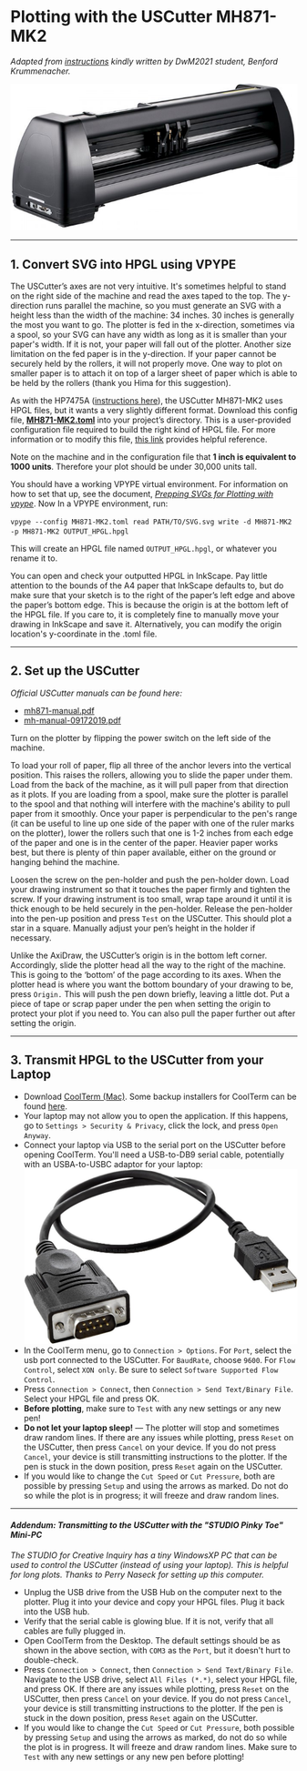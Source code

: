 # Plotting with the USCutter MH871-MK2

*Adapted from [instructions](https://github.com/benfordslaw/uscutter-MH871-MK2-plotting/tree/main) kindly written by DwM2021 student, Benford Krummenacher.*

![mh871-mk2-image.jpg](mh871-mk2-image.jpg)

---

## 1. Convert SVG into HPGL using VPYPE

The USCutter’s axes are not very intuitive. It's sometimes helpful to stand on the right side of the machine and read the axes taped to the top. The y-direction runs parallel the machine, so you must generate an SVG with a height less than the width of the machine: 34 inches. 30 inches is generally the most you want to go. The plotter is fed in the x-direction, sometimes via a spool, so your SVG can have any width as long as it is smaller than your paper's width. If it is not, your paper will fall out of the plotter. Another size limitation on the fed paper is in the y-direction. If your paper cannot be securely held by the rollers, it will not properly move. One way to plot on smaller paper is to attach it on top of a larger sheet of paper which is able to be held by the rollers (thank you Hima for this suggestion).

As with the HP7475A ([instructions here](../hp7475a/README.md)), the USCutter MH871-MK2 uses HPGL files, but it wants a very slightly different format. Download this config file, [**MH871-MK2.toml**](https://github.com/benfordslaw/uscutter-MH871-MK2-plotting/blob/848abf4132b205ff69012ca5817c8e2a2e542445/MH871-MK2.toml) into your project’s directory. This is a user-provided configuration file required to build the right kind of HPGL file. For more information or to modify this file, [this link](https://vpype.readthedocs.io/en/latest/cookbook.html#faq-custom-hpgl-config) provides helpful reference.

Note on the machine and in the configuration file that **1 inch is equivalent to 1000 units**. Therefore your plot should be under 30,000 units tall.

You should have a working VPYPE virtual environment. For information on how to set that up, see the document, [*Prepping SVGs for Plotting with vpype*](../../generating_svg/vpype_svg_prep/README.md). Now In a VPYPE environment, run:

`vpype --config MH871-MK2.toml read PATH/TO/SVG.svg write -d MH871-MK2 -p MH871-MK2 OUTPUT_HPGL.hpgl`

This will create an HPGL file named `OUTPUT_HPGL.hpgl`, or whatever you rename it to.

You can open and check your outputted HPGL in InkScape. Pay little attention to the bounds of the A4 paper that InkScape defaults to, but do make sure that your sketch is to the right of the paper’s left edge and above the paper’s bottom edge. This is because the origin is at the bottom left of the HPGL file. If you care to, it is completely fine to manually move your drawing in InkScape and save it. Alternatively, you can modify the origin location's y-coordinate in the .toml file.

---

## 2. Set up the USCutter

*Official USCutter manuals can be found here:*

* [mh871-manual.pdf](mh871-manual.pdf)
* [mh-manual-09172019.pdf](mh-manual-09172019.pdf)

Turn on the plotter by flipping the power switch on the left side of the machine. 

To load your roll of paper, flip all three of the anchor levers into the vertical position. This raises the rollers, allowing you to slide the paper under them. Load from the back of the machine, as it will pull paper from that direction as it plots. If you are loading from a spool, make sure the plotter is parallel to the spool and that nothing will interfere with the machine's ability to pull paper from it smoothly. Once your paper is perpendicular to the pen's range (it can be useful to line up one side of the paper with one of the ruler marks on the plotter), lower the rollers such that one is 1-2 inches from each edge of the paper and one is in the center of the paper. Heavier paper works best, but there is plenty of thin paper available, either on the ground or hanging behind the machine. 

Loosen the screw on the pen-holder and push the pen-holder down. Load your drawing instrument so that it touches the paper firmly and tighten the screw. If your drawing instrument is too small, wrap tape around it until it is thick enough to be held securely in the pen-holder. Release the pen-holder into the pen-up position and press `Test` on the USCutter. This should plot a star in a square. Manually adjust your pen’s height in the holder if necessary. 

Unlike the AxiDraw, the USCutter’s origin is in the bottom left corner. Accordingly, slide the plotter head all the way to the right of the machine. This is going to the ‘bottom’ of the page according to its axes. When the plotter head is where you want the bottom boundary of your drawing to be, press `Origin.` This will push the pen down briefly, leaving a little dot. Put a piece of tape or scrap paper under the pen when setting the origin to protect your plot if you need to. You can also pull the paper further out after setting the origin.

---

## 3. Transmit HPGL to the USCutter from your Laptop

* Download [CoolTerm (Mac)](https://www.freeware.the-meiers.org/). Some backup installers for CoolTerm can be found [here](../hp7475a/tools/).
* Your laptop may not allow you to open the application. If this happens, go to `Settings > Security & Privacy`, click the lock, and press `Open Anyway`.
* Connect your laptop via USB to the serial port on the USCutter before opening CoolTerm. You'll need a USB-to-DB9 serial cable, potentially with an USBA-to-USBC adaptor for your laptop:<br />![usb-to-db9-serial-cable.jpg](usb-to-db9-serial-cable.jpg)
* In the CoolTerm menu, go to `Connection > Options`. For `Port`, select the usb port connected to the USCutter. For `BaudRate`, choose `9600`. For `Flow Control`, select `XON only`. Be sure to select `Software Supported Flow Control`.
* Press `Connection > Connect`, then `Connection > Send Text/Binary File`. Select your HPGL file and press OK. 
* **Before plotting**, make sure to `Test` with any new settings or any new pen!
* **Do not let your laptop sleep!** — The plotter will stop and sometimes draw random lines. If there are any issues while plotting, press `Reset` on the USCutter, then press `Cancel` on your device. If you do not press `Cancel`, your device is still transmitting instructions to the plotter. If the pen is stuck in the down position, press `Reset` again on the USCutter.
* If you would like to change the `Cut Speed` or `Cut Pressure`, both are possible by pressing `Setup` and using the arrows as marked. Do not do so while the plot is in progress; it will freeze and draw random lines.

---

#### *Addendum: Transmitting to the USCutter with the "STUDIO Pinky Toe" Mini-PC*

*The STUDIO for Creative Inquiry has a tiny WindowsXP PC that can be used to control the USCutter (instead of using your laptop). This is helpful for long plots. Thanks to Perry Naseck for setting up this computer.*

* Unplug the USB drive from the USB Hub on the computer next to the plotter. Plug it into your device and copy your HPGL files. Plug it back into the USB hub.
* Verify that the serial cable is glowing blue. If it is not, verify that all cables are fully plugged in.
* Open CoolTerm from the Desktop. The default settings should be as shown in the above section, with `COM3` as the `Port`, but it doesn't hurt to double-check. 
* Press `Connection > Connect`, then `Connection > Send Text/Binary File`. Navigate to the USB drive, select `All Files (*.*)`, select your HPGL file, and press OK. If there are any issues while plotting, press `Reset` on the USCutter, then press `Cancel` on your device. If you do not press `Cancel`, your device is still transmitting instructions to the plotter. If the pen is stuck in the down position, press `Reset` again on the USCutter.
* If you would like to change the `Cut Speed` or `Cut Pressure`, both possible by pressing `Setup` and using the arrows as marked, do not do so while the plot is in progress. It will freeze and draw random lines. Make sure to `Test` with any new settings or any new pen before plotting!

